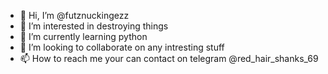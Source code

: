 - 👋 Hi, I’m @futznuckingezz
- 👀 I’m interested in destroying things
- 🌱 I’m currently learning python
- 💞️ I’m looking to collaborate on any intresting stuff
- 📫 How to reach me your can contact on telegram @red_hair_shanks_69

<!---
futznuckingezz/futznuckingezz is a ✨ special ✨ repository because its `README.md` (this file) appears on your GitHub profile.
You can click the Preview link to take a look at your changes.
--->
